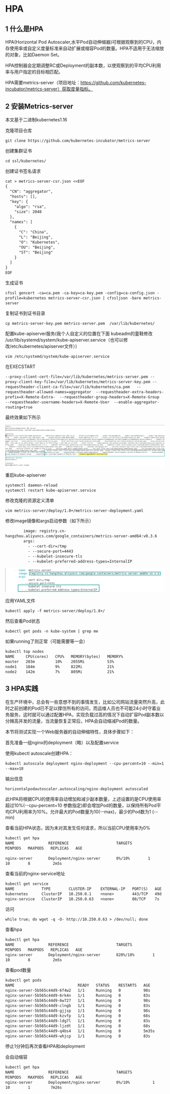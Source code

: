 # HPA

## 1 什么是HPA

HPA(Horizontal Pod Autoscaler,水平Pod自动伸缩器)可根据观察到的CPU，内存使用率或自定义度量标准来自动扩展或缩容Pod的数量。HPA不适用于无法缩放的对象，比如Daemon Set。

HPA控制器会定期调整RC或Deployment的副本数，以使观察到的平均CPU利用率与用户指定的目标相匹配。

HPA需要metrics-server（项目地址：https://github.com/kubernetes-incubator/metrics-server）获取度量指标。

## 2 安装Metrics-server

本文基于二进制kubernetes1.16

克隆项目仓库

```shell
git clone https://github.com/kubernetes-incubator/metrics-server
```

创建集群证书

```shell
cd ssl/kubernetes/
```

创建证书签名请求

```shell
cat > metrics-server-csr.json <<EOF
{
  "CN": "aggregator",
  "hosts": [],
  "key": {
    "algo": "rsa",
    "size": 2048
  },
  "names": [
    {
      "C": "China",
      "L": "Beijing",
      "O": "Kubernetes",
      "OU": "Beijing",
      "ST": "Beijing"
    }
  ]
}
EOF
```



生成证书

```shell
cfssl gencert -ca=ca.pem -ca-key=ca-key.pem -config=ca-config.json -profile=kubernetes metrics-server-csr.json | cfssljson -bare metrics-server
```

复制证书到证书目录

```shell
cp metrics-server-key.pem metrics-server.pem  /var/lib/kubernetes/
```



配置kube-apiserver服务(我个人自定义的位置在下面 kubeadm的童鞋修改  /usr/lib/systemd/system/kube-apiserver.service（也可以修改/etc/kubernetes/apiserver文件）)

```shell
vim /etc/systemd/system/kube-apiserver.service
```

在EXECSTART

```shell
--proxy-client-cert-file=/var/lib/kubernetes/metrics-server.pem --proxy-client-key-file=/var/lib/kubernetes/metrics-server-key.pem --requestheader-client-ca-file=/var/lib/kubernetes/ca.pem   --requestheader-allowed-names=aggregator  --requestheader-extra-headers-prefix=X-Remote-Extra-  --requestheader-group-headers=X-Remote-Group   --requestheader-username-headers=X-Remote-User  --enable-aggregator-routing=true
```

最终效果如下所示

![image-20191217213802161](image/I-HPA/image-20191217213802161.png)

重启kube-apiserver

```shell
systemctl daemon-reload 
systemctl restart kube-apiserver.service
```

修改克隆的资源定义清单

```shell
vim metrics-server/deploy/1.8+/metrics-server-deployment.yaml
```

修改image镜像和args启动参数（如下所示）

```shell
        image: registry.cn-hangzhou.aliyuncs.com/google_containers/metrics-server-amd64:v0.3.6
        args:
          - --cert-dir=/tmp
          - --secure-port=4443
          - --kubelet-insecure-tls
          - --kubelet-preferred-address-types=InternalIP
```

![image-20191217214012501](image/I-HPA/image-20191217214012501.png)

应用YAML文件

```shell
kubectl apply -f metrics-server/deploy/1.8+/
```

然后查看Pod状态

```shell
kubectl get pods -n kube-system | grep me
```

如果running了则正常（可能需要等一会）

```
kubectl top nodes
NAME     CPU(cores)   CPU%   MEMORY(bytes)   MEMORY%   
master   203m         10%    2055Mi          53%       
node1    184m         9%     822Mi           21%       
node2    142m         7%     805Mi           21%
```

## 3 HPA实践

在生产环境中，总会有一些意想不到的事情发生，比如公司网站流量突然升高，此时之前创建的Pod已不足以撑住所有的访问，而运维人员也不可能24小时守着业务服务，这时就可以通过配置HPA，实现负载过高的情况下自动扩容Pod副本数以分摊高并发的流量，当流量恢复正常后，HPA会自动缩减Pod的数量。

本节将测试实现一个Web服务器的自动伸缩特性，具体步骤如下：

首先准备一组nginx的deployment（略）以及配置service

使用kubectl autoscale创建HPA：

```shell
kubectl autoscale deployment nginx-deployment --cpu-percent=10 --min=1 --max=10
```

输出信息

```shell
horizontalpodautoscaler.autoscaling/nginx-deployment autoscaled
```

此HPA将根据CPU的使用率自动增加和减少副本数量，上述设置的是CPU使用率超过10%(--cpu-percent=10 参数指定)即会增加Pod的数量，以保持所有Pod平均CPU利用率为10%。允许最大的Pod数量为10(--max)，最少的Pod数为1 (--min)

查看当前HPA状态，因为未对其发生任何请求，所以当前CPU使用率为0%

```shell
kubectl get hpa
NAME               REFERENCE                     TARGETS         MINPODS   MAXPODS   REPLICAS   AGE

nginx-server       Deployment/nginx-server       0%/10%        1         10        8          2m5s

```

查看当前的nginx-service地址

```
kubectl get service
NAME            TYPE        CLUSTER-IP    EXTERNAL-IP   PORT(S)   AGE
kubernetes      ClusterIP   10.250.0.1    <none>        443/TCP   49d
nginx-service   ClusterIP   10.250.0.63   <none>        80/TCP    7s
```

访问

```
while true; do wget -q -O- http://10.250.0.63 > /dev/null; done
```

查看hpa

```
kubectl get hpa
NAME               REFERENCE                     TARGETS         MINPODS   MAXPODS   REPLICAS   AGE
nginx-server       Deployment/nginx-server       820%/10%        1         10        8          2m5s
```

查看pod数量

```
kubectl get pods
NAME                            READY   STATUS    RESTARTS   AGE
nginx-server-5b565c44d9-6f4w2   1/1     Running   0          98s
nginx-server-5b565c44d9-6rk4n   1/1     Running   0          83s
nginx-server-5b565c44d9-6w727   1/1     Running   0          98s
nginx-server-5b565c44d9-clngb   1/1     Running   0          83s
nginx-server-5b565c44d9-gjjsp   1/1     Running   0          98s
nginx-server-5b565c44d9-kzvfp   1/1     Running   0          68s
nginx-server-5b565c44d9-ldg7l   1/1     Running   0          83s
nginx-server-5b565c44d9-ljzdt   1/1     Running   0          68s
nginx-server-5b565c44d9-q4bs4   1/1     Running   0          5m35s
nginx-server-5b565c44d9-whjcp   1/1     Running   0          83s
```

停止1分钟后再次查看HPA和deployment

会自动缩容

```
kubectl get hpa
NAME               REFERENCE                     TARGETS         MINPODS   MAXPODS   REPLICAS   AGE
nginx-server       Deployment/nginx-server       0%/10%          1         10        1         7m26s
```

